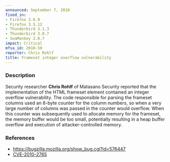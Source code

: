 ```yaml
---
announced: September 7, 2010
fixed_in:
- Firefox 3.6.9
- Firefox 3.5.12
- Thunderbird 3.1.3
- Thunderbird 3.0.7
- SeaMonkey 2.0.7
impact: Critical
mfsa_id: 2010-50
reporter: Chris Rohlf
title: Frameset integer overflow vulnerability
---
```


<h3>Description</h3>

<p>Security researcher <strong>Chris Rohlf</strong> of Matasano
Security reported that the implementation of the HTML frameset element
contained an integer overflow vulnerability.  The code responsible for
parsing the frameset columns used an 8-byte counter for the column
numbers, so when a very large number of columns was passed in the
counter would overflow.  When this counter was subsequently used to
allocate memory for the frameset, the memory buffer would be too
small, potentially resulting in a heap buffer overflow and execution
of attacker-controlled memory.</p>

<h3>References</h3>

<ul>
  <li><a href="https://bugzilla.mozilla.org/show_bug.cgi?id=576447">https://bugzilla.mozilla.org/show_bug.cgi?id=576447</a></li>
  <li><a class="ex-ref" href="http://cve.mitre.org/cgi-bin/cvename.cgi?name=CVE-2010-2765">CVE-2010-2765</a></li>
</ul>





